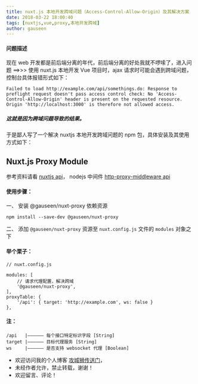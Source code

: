 ```yaml
---
title: nuxt.js 本地开发跨域问题（Access-Control-Allow-Origin）及其解决方案
date: 2018-03-22 18:00:40
tags: [nuxtjs,vue,proxy,本地开发跨域]
author: gauseen
---
```

#### 问题描述

现在 web 开发都是前后端分离的年代，前后端分离的好处我就不啰嗦了，进入问题 ==>>>
使用 nuxt.js 本地开发 Vue 项目时，ajax 请求时可能会遇到跨域问题，控制台具体报错形式如下：
```
Failed to load http://example.com/api/somethings.do: Response to preflight request doesn't pass access control check: No 'Access-Control-Allow-Origin' header is present on the requested resource. Origin 'http://localhost:3000' is therefore not allowed access.
```
##### 这就是因为跨域问题导致的结果。
于是鄙人写了一个解决 nuxtjs 本地开发跨域问题的 npm 包，具体安装及其使用方式如下：

## Nuxt.js Proxy Module

参考资料请看 [nuxtjs api](https://nuxtjs.org/guide/modules)，
nodejs 中间件 [http-proxy-middleware api](https://github.com/chimurai/http-proxy-middleware)

#### 使用步骤：
一、 安装 @gauseen/nuxt-proxy 依赖资源
```
npm install --save-dev @gauseen/nuxt-proxy
```
二、 添加 ```@gauseen/nuxt-proxy``` 资源至 ```nuxt.config.js``` 文件的 ```modules``` 对象之下

#### 举个栗子：
```
// nuxt.config.js

modules: [
	// 请求代理配置，解决跨域
	'@gauseen/nuxt-proxy',
],
proxyTable: {
	'/api': { target: 'http://example.com', ws: false }
},
```
#### 注：
```
/api   |—————— 每个接口特定标识字段 [String]
target |—————— 目标代理服务 [String]
ws     |—————— 是否支持 websocket 代理 [Boolean]
```
- 欢迎访问我的个人博客 [攻城狮传送门](https://gauseen.github.io)，
- 未经作者允许，禁止转载，谢谢！
- 欢迎留言、评论！